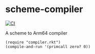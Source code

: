 # scheme-compiler

[![CI](https://github.com/dannypsnl/scheme-compiler/actions/workflows/ci.yml/badge.svg)](https://github.com/dannypsnl/scheme-compiler/actions/workflows/ci.yml)

A scheme to Arm64 compiler

```racket
(require "compiler.rkt")
(compile-and-run '(primcall zero? 0))
```

